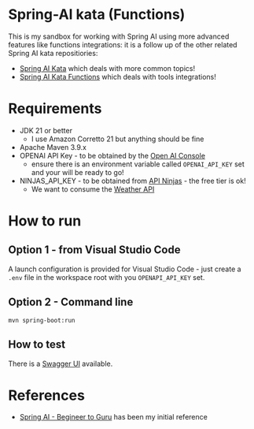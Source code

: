 # Spring-AI kata (Functions)

This is my sandbox for working with Spring AI using more advanced features like functions integrations: it is a follow up
of the other related Spring AI kata repositiories:
- [Spring AI Kata](https://github.com/scalasm/springai-kata) which deals with more common topics!
- [Spring AI Kata Functions](https://github.com/scalasm/springai-kata-functions) which deals with tools integrations!

# Requirements
- JDK 21 or better
  - I use Amazon Corretto 21 but anything should be fine
- Apache Maven 3.9.x 
- OPENAI API Key - to be obtained by the [Open AI Console](https://platform.openai.com/settings/organization/api-keys)
  - ensure there is an environment variable called `OPENAI_API_KEY` set and your will be ready to go!
- NINJAS_API_KEY - to be obtained from [API Ninjas](https://api-ninjas.com/) - the free tier is ok!
  - We want to consume the [Weather API](https://api-ninjas.com/api/weather)

# How to run

## Option 1 - from Visual Studio Code
A launch configuration is provided for Visual Studio Code - just create a `.env` file in the workspace root with you `OPENAPI_API_KEY` set.

## Option 2 - Command line
```
mvn spring-boot:run
```

## How to test

There is a [Swagger UI](http://localhost:8080/swagger-ui/index.html) available.

# References
- [Spring AI - Begineer to Guru](https://www.udemy.com/course/spring-ai-beginner-to-guru) has been my initial reference